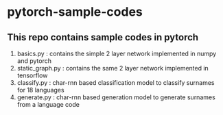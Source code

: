 # pytorch-sample-codes
## This repo contains sample codes in pytorch

1. basics.py : contains the simple 2 layer network implemented in numpy and  pytorch
2. static_graph.py : contains the same 2 layer network implemented in tensorflow
3. classify.py : char-rnn based classification model to classify surnames for 18 languages
4. generate.py : char-rnn based generation model to generate surnames from a language code